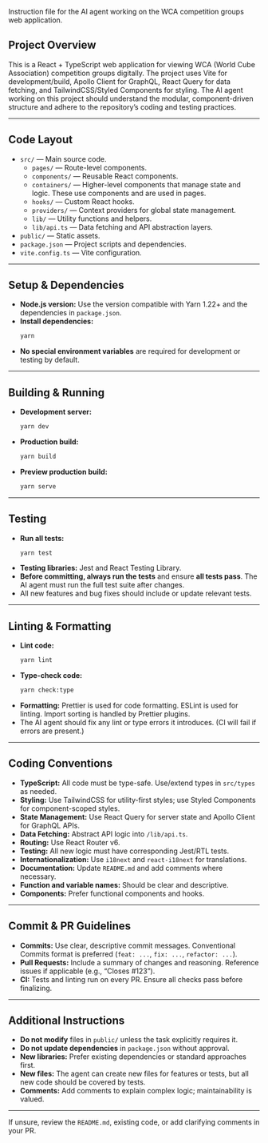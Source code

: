Instruction file for the AI agent working on the WCA competition groups web application.

## Project Overview

This is a React + TypeScript web application for viewing WCA (World Cube Association) competition groups digitally. The project uses Vite for development/build, Apollo Client for GraphQL, React Query for data fetching, and TailwindCSS/Styled Components for styling. The AI agent working on this project should understand the modular, component-driven structure and adhere to the repository’s coding and testing practices.

---

## Code Layout

- `src/` — Main source code.
  - `pages/` — Route-level components.
  - `components/` — Reusable React components.
  - `containers/` — Higher-level components that manage state and logic. These use components and are used in pages.
  - `hooks/` — Custom React hooks.
  - `providers/` — Context providers for global state management.
  - `lib/` — Utility functions and helpers.
  - `lib/api.ts` — Data fetching and API abstraction layers.
- `public/` — Static assets.
- `package.json` — Project scripts and dependencies.
- `vite.config.ts` — Vite configuration.

---

## Setup & Dependencies

- **Node.js version:** Use the version compatible with Yarn 1.22+ and the dependencies in `package.json`.
- **Install dependencies:**
  ```bash
  yarn
  ```
- **No special environment variables** are required for development or testing by default.

---

## Building & Running

- **Development server:**
  ```bash
  yarn dev
  ```
- **Production build:**
  ```bash
  yarn build
  ```
- **Preview production build:**
  ```bash
  yarn serve
  ```

---

## Testing

- **Run all tests:**
  ```bash
  yarn test
  ```
- **Testing libraries:** Jest and React Testing Library.
- **Before committing, always run the tests** and ensure **all tests pass**. The AI agent must run the full test suite after changes.
- All new features and bug fixes should include or update relevant tests.

---

## Linting & Formatting

- **Lint code:**
  ```bash
  yarn lint
  ```
- **Type-check code:**
  ```bash
  yarn check:type
  ```
- **Formatting:** Prettier is used for code formatting. ESLint is used for linting. Import sorting is handled by Prettier plugins.
- The AI agent should fix any lint or type errors it introduces. (CI will fail if errors are present.)

---

## Coding Conventions

- **TypeScript:** All code must be type-safe. Use/extend types in `src/types` as needed.
- **Styling:** Use TailwindCSS for utility-first styles; use Styled Components for component-scoped styles.
- **State Management:** Use React Query for server state and Apollo Client for GraphQL APIs.
- **Data Fetching:** Abstract API logic into `/lib/api.ts`.
- **Routing:** Use React Router v6.
- **Testing:** All new logic must have corresponding Jest/RTL tests.
- **Internationalization:** Use `i18next` and `react-i18next` for translations.
- **Documentation:** Update `README.md` and add comments where necessary.
- **Function and variable names:** Should be clear and descriptive.
- **Components:** Prefer functional components and hooks.

---

## Commit & PR Guidelines

- **Commits:** Use clear, descriptive commit messages. Conventional Commits format is preferred (`feat: ...`, `fix: ...`, `refactor: ...`).
- **Pull Requests:** Include a summary of changes and reasoning. Reference issues if applicable (e.g., “Closes #123”).
- **CI:** Tests and linting run on every PR. Ensure all checks pass before finalizing.

---

## Additional Instructions

- **Do not modify** files in `public/` unless the task explicitly requires it.
- **Do not update dependencies** in `package.json` without approval.
- **New libraries:** Prefer existing dependencies or standard approaches first.
- **New files:** The agent can create new files for features or tests, but all new code should be covered by tests.
- **Comments:** Add comments to explain complex logic; maintainability is valued.

---

If unsure, review the `README.md`, existing code, or add clarifying comments in your PR.

